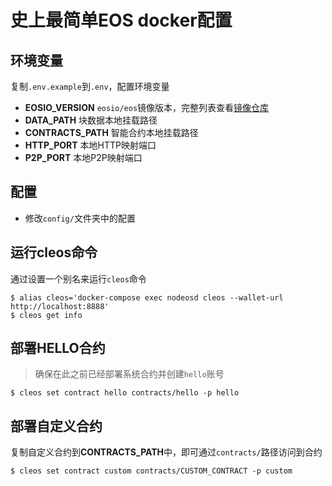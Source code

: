 # 史上最简单EOS docker配置
## 环境变量
复制`.env.example`到`.env`，配置环境变量
- **EOSIO_VERSION** `eosio/eos`镜像版本，完整列表查看[镜像仓库](https://hub.docker.com/r/eosio/eos/tags/)
- **DATA_PATH** 块数据本地挂载路径
- **CONTRACTS_PATH** 智能合约本地挂载路径
- **HTTP_PORT** 本地HTTP映射端口
- **P2P_PORT** 本地P2P映射端口
## 配置
- 修改`config/`文件夹中的配置
## 运行cleos命令
通过设置一个别名来运行`cleos`命令
```shell
$ alias cleos='docker-compose exec nodeosd cleos --wallet-url http://localhost:8888'
$ cleos get info
```
## 部署HELLO合约
> 确保在此之前已经部署系统合约并创建`hello`账号
```shell
$ cleos set contract hello contracts/hello -p hello
```
## 部署自定义合约
复制自定义合约到**CONTRACTS_PATH**中，即可通过`contracts/`路径访问到合约
```shell
$ cleos set contract custom contracts/CUSTOM_CONTRACT -p custom
```